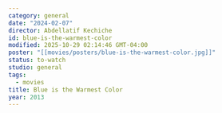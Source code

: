 ```yaml
---
category: general
date: "2024-02-07"
director: Abdellatif Kechiche
id: blue-is-the-warmest-color
modified: 2025-10-29 02:14:46 GMT-04:00
poster: "[[movies/posters/blue-is-the-warmest-color.jpg]]"
status: to-watch
studio: general
tags:
  - movies
title: Blue is the Warmest Color
year: 2013
---
```

